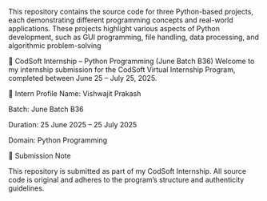 This repository contains the source code for three Python-based projects, each demonstrating different programming concepts and real-world applications. These projects highlight various aspects of Python development, such as GUI programming, file handling, data processing, and algorithmic problem-solving

🌟 CodSoft Internship – Python Programming (June Batch B36) Welcome to my internship submission for the CodSoft Virtual Internship Program, completed between June 25 – July 25, 2025.

👤 Intern Profile Name: Vishwajit Prakash

Batch: June Batch B36

Duration: 25 June 2025 – 25 July 2025

Domain: Python Programming

📝 Submission Note

This repository is submitted as part of my CodSoft Internship. All source code is original and adheres to the program’s structure and authenticity guidelines.
